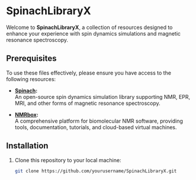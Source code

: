 # SpinachLibraryX

Welcome to **SpinachLibraryX**, a collection of resources designed to enhance your experience with spin dynamics simulations and magnetic resonance spectroscopy.

## Prerequisites

To use these files effectively, please ensure you have access to the following resources:

- **[Spinach](http://spindynamics.org/):**  
  An open-source spin dynamics simulation library supporting NMR, EPR, MRI, and other forms of magnetic resonance spectroscopy.  

- **[NMRbox](https://nmrbox.org/):**  
  A comprehensive platform for biomolecular NMR software, providing tools, documentation, tutorials, and cloud-based virtual machines.

## Installation

1. Clone this repository to your local machine:
   ```bash
   git clone https://github.com/yourusername/SpinachLibraryX.git


